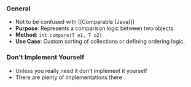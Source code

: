 ### General
- Not to be confused with [[Comparable (Java)]]
- **Purpose**: Represents a comparison logic between two objects.
- **Method**: `int compare(T o1, T o2)`
- **Use Case**: Custom sorting of collections or defining ordering logic.


### Don't Implement Yourself
- Unless you really need it don't implement it yourself
- There are plenty of implementations there